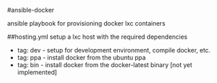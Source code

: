#ansible-docker

ansible playbook for provisioning docker lxc containers

##hosting.yml
setup a lxc host with the required dependencies

* tag: dev - setup for development environment, compile docker, etc.
* tag: ppa - install docker from the ubuntu ppa
* tag: bin - install docker from the docker-latest binary [not yet implemented]
